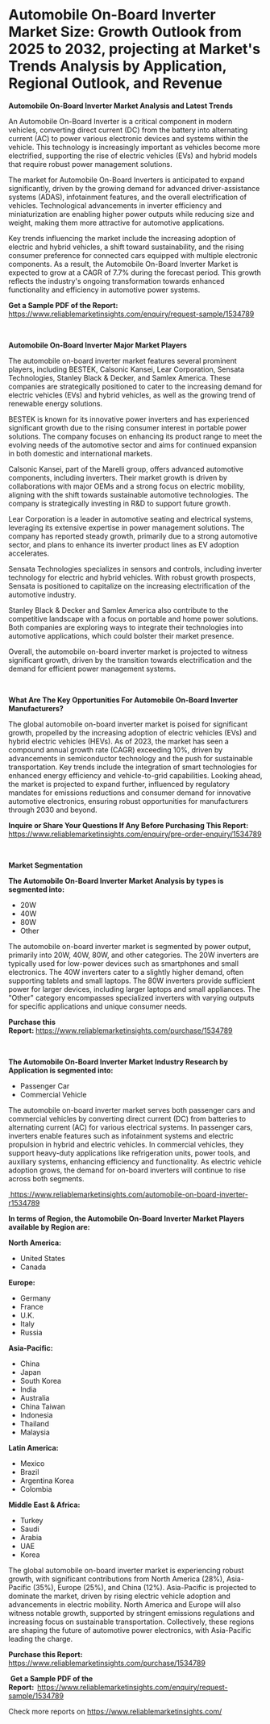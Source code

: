 <p><h1>Automobile On-Board Inverter Market Size: Growth Outlook from 2025 to 2032, projecting at Market's Trends Analysis by Application, Regional Outlook, and Revenue</h1></p><p><strong>Automobile On-Board Inverter Market Analysis and Latest Trends</strong></p>
<p><p>An Automobile On-Board Inverter is a critical component in modern vehicles, converting direct current (DC) from the battery into alternating current (AC) to power various electronic devices and systems within the vehicle. This technology is increasingly important as vehicles become more electrified, supporting the rise of electric vehicles (EVs) and hybrid models that require robust power management solutions.</p><p>The market for Automobile On-Board Inverters is anticipated to expand significantly, driven by the growing demand for advanced driver-assistance systems (ADAS), infotainment features, and the overall electrification of vehicles. Technological advancements in inverter efficiency and miniaturization are enabling higher power outputs while reducing size and weight, making them more attractive for automotive applications.</p><p>Key trends influencing the market include the increasing adoption of electric and hybrid vehicles, a shift toward sustainability, and the rising consumer preference for connected cars equipped with multiple electronic components. As a result, the Automobile On-Board Inverter Market is expected to grow at a CAGR of 7.7% during the forecast period. This growth reflects the industry's ongoing transformation towards enhanced functionality and efficiency in automotive power systems.</p></p>
<p><strong>Get a Sample PDF of the Report:&nbsp;</strong> <a href="https://www.reliablemarketinsights.com/enquiry/request-sample/1534789?utm_campaign=2778&utm_medium=2&utm_source=Github&utm_content=ia&utm_term=27022025&utm_id=automobile-on-board-inverter">https://www.reliablemarketinsights.com/enquiry/request-sample/1534789</a></p>
<p>&nbsp;</p>
<p><strong>Automobile On-Board Inverter Major Market Players</strong></p>
<p><p>The automobile on-board inverter market features several prominent players, including BESTEK, Calsonic Kansei, Lear Corporation, Sensata Technologies, Stanley Black & Decker, and Samlex America. These companies are strategically positioned to cater to the increasing demand for electric vehicles (EVs) and hybrid vehicles, as well as the growing trend of renewable energy solutions.</p><p>BESTEK is known for its innovative power inverters and has experienced significant growth due to the rising consumer interest in portable power solutions. The company focuses on enhancing its product range to meet the evolving needs of the automotive sector and aims for continued expansion in both domestic and international markets.</p><p>Calsonic Kansei, part of the Marelli group, offers advanced automotive components, including inverters. Their market growth is driven by collaborations with major OEMs and a strong focus on electric mobility, aligning with the shift towards sustainable automotive technologies. The company is strategically investing in R&D to support future growth.</p><p>Lear Corporation is a leader in automotive seating and electrical systems, leveraging its extensive expertise in power management solutions. The company has reported steady growth, primarily due to a strong automotive sector, and plans to enhance its inverter product lines as EV adoption accelerates.</p><p>Sensata Technologies specializes in sensors and controls, including inverter technology for electric and hybrid vehicles. With robust growth prospects, Sensata is positioned to capitalize on the increasing electrification of the automotive industry.</p><p>Stanley Black & Decker and Samlex America also contribute to the competitive landscape with a focus on portable and home power solutions. Both companies are exploring ways to integrate their technologies into automotive applications, which could bolster their market presence.</p><p>Overall, the automobile on-board inverter market is projected to witness significant growth, driven by the transition towards electrification and the demand for efficient power management systems.</p></p>
<p>&nbsp;</p>
<p><strong>What Are The Key Opportunities For Automobile On-Board Inverter Manufacturers?</strong></p>
<p><p>The global automobile on-board inverter market is poised for significant growth, propelled by the increasing adoption of electric vehicles (EVs) and hybrid electric vehicles (HEVs). As of 2023, the market has seen a compound annual growth rate (CAGR) exceeding 10%, driven by advancements in semiconductor technology and the push for sustainable transportation. Key trends include the integration of smart technologies for enhanced energy efficiency and vehicle-to-grid capabilities. Looking ahead, the market is projected to expand further, influenced by regulatory mandates for emissions reductions and consumer demand for innovative automotive electronics, ensuring robust opportunities for manufacturers through 2030 and beyond.</p></p>
<p><strong>Inquire or Share Your Questions If Any Before Purchasing This Report:</strong> <a href="https://www.reliablemarketinsights.com/enquiry/pre-order-enquiry/1534789?utm_campaign=2778&utm_medium=2&utm_source=Github&utm_content=ia&utm_term=27022025&utm_id=automobile-on-board-inverter">https://www.reliablemarketinsights.com/enquiry/pre-order-enquiry/1534789</a></p>
<p>&nbsp;</p>
<p><strong>Market Segmentation</strong></p>
<p><strong>The Automobile On-Board Inverter Market Analysis by types is segmented into:</strong></p>
<p><ul><li>20W</li><li>40W</li><li>80W</li><li>Other</li></ul></p>
<p><p>The automobile on-board inverter market is segmented by power output, primarily into 20W, 40W, 80W, and other categories. The 20W inverters are typically used for low-power devices such as smartphones and small electronics. The 40W inverters cater to a slightly higher demand, often supporting tablets and small laptops. The 80W inverters provide sufficient power for larger devices, including larger laptops and small appliances. The "Other" category encompasses specialized inverters with varying outputs for specific applications and unique consumer needs.</p></p>
<p><strong>Purchase this Report:&nbsp;</strong><a href="https://www.reliablemarketinsights.com/purchase/1534789?utm_campaign=2778&utm_medium=2&utm_source=Github&utm_content=ia&utm_term=27022025&utm_id=automobile-on-board-inverter">https://www.reliablemarketinsights.com/purchase/1534789</a></p>
<p>&nbsp;</p>
<p><strong>The Automobile On-Board Inverter Market Industry Research by Application is segmented into:</strong></p>
<p><ul><li>Passenger Car</li><li>Commercial Vehicle</li></ul></p>
<p><p>The automobile on-board inverter market serves both passenger cars and commercial vehicles by converting direct current (DC) from batteries to alternating current (AC) for various electrical systems. In passenger cars, inverters enable features such as infotainment systems and electric propulsion in hybrid and electric vehicles. In commercial vehicles, they support heavy-duty applications like refrigeration units, power tools, and auxiliary systems, enhancing efficiency and functionality. As electric vehicle adoption grows, the demand for on-board inverters will continue to rise across both segments.</p></p>
<p><a href="https://www.reliablemarketinsights.com/automobile-on-board-inverter-r1534789?utm_campaign=2778&utm_medium=2&utm_source=Github&utm_content=ia&utm_term=27022025&utm_id=automobile-on-board-inverter">&nbsp;https://www.reliablemarketinsights.com/automobile-on-board-inverter-r1534789</a></p>
<p><strong>In terms of Region, the Automobile On-Board Inverter Market Players available by Region are:</strong></p>
<p>
    <p> <strong> North America: </strong>
        <ul>
            <li>United States</li>
            <li>Canada</li>
        </ul>
        </p> 
    <p> <strong> Europe: </strong>
        <ul>
            <li>Germany</li>
            <li>France</li>
            <li>U.K.</li>
            <li>Italy</li>
            <li>Russia</li>
        </ul>
        </p> 
    <p> <strong> Asia-Pacific: </strong>
        <ul>
            <li>China</li>
            <li>Japan</li>
            <li>South Korea</li>
            <li>India</li>
            <li>Australia</li>
            <li>China Taiwan</li>
            <li>Indonesia</li>
            <li>Thailand</li>
            <li>Malaysia</li>
        </ul>
        </p> 
    <p> <strong> Latin America: </strong>
        <ul>
            <li>Mexico</li>
            <li>Brazil</li>
            <li>Argentina Korea</li>
            <li>Colombia</li>
        </ul>
        </p> 
    <p> <strong> Middle East & Africa: </strong>
        <ul>
            <li>Turkey</li>
            <li>Saudi</li>
            <li>Arabia</li>
            <li>UAE</li>
            <li>Korea</li>
        </ul>
    </p>
    </p>
<p><p>The global automobile on-board inverter market is experiencing robust growth, with significant contributions from North America (28%), Asia-Pacific (35%), Europe (25%), and China (12%). Asia-Pacific is projected to dominate the market, driven by rising electric vehicle adoption and advancements in electric mobility. North America and Europe will also witness notable growth, supported by stringent emissions regulations and increasing focus on sustainable transportation. Collectively, these regions are shaping the future of automotive power electronics, with Asia-Pacific leading the charge.</p></p>
<p><strong>Purchase this Report: </strong><a href="https://www.reliablemarketinsights.com/purchase/1534789?utm_campaign=2778&utm_medium=2&utm_source=Github&utm_content=ia&utm_term=27022025&utm_id=automobile-on-board-inverter">https://www.reliablemarketinsights.com/purchase/1534789</a></p>
<p>&nbsp;<strong>Get a Sample PDF of the Report:&nbsp;&nbsp;</strong><a href="https://www.reliablemarketinsights.com/enquiry/request-sample/1534789?utm_campaign=2778&utm_medium=2&utm_source=Github&utm_content=ia&utm_term=27022025&utm_id=automobile-on-board-inverter">https://www.reliablemarketinsights.com/enquiry/request-sample/1534789</a></p>
<p><strong></strong></p>
<p>Check more reports on <a href="https://www.reliablemarketinsights.com/?utm_campaign=2778&utm_medium=2&utm_source=Github&utm_content=ia&utm_term=27022025&utm_id=automobile-on-board-inverter">https://www.reliablemarketinsights.com/</a></p>